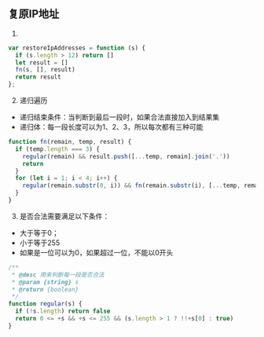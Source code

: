 ## 复原IP地址

1. 
  ```js
  var restoreIpAddresses = function (s) {
    if (s.length > 12) return []
    let result = []
    fn(s, [], result)
    return result
  };
  ```

2. 递归遍历
  - 递归结束条件：当判断到最后一段时，如果合法直接加入到结果集
  - 递归体：每一段长度可以为1、2、3，所以每次都有三种可能
  ```js
  function fn(remain, temp, result) {
    if (temp.length === 3) {
      regular(remain) && result.push([...temp, remain].join('.'))
      return
    }
    for (let i = 1; i < 4; i++) {
      regular(remain.substr(0, i)) && fn(remain.substr(i), [...temp, remain.substr(0, i)], result)
    }
  }
  ```

3. 是否合法需要满足以下条件：
  - 大于等于0；
  - 小于等于255
  - 如果是一位可以为0，如果超过一位，不能以0开头
  
  ```js
  /**
   * @desc 用来判断每一段是否合法
   * @param {string} s
   * @return {boolean}
   */
  function regular(s) {
    if (!s.length) return false
    return 0 <= +s && +s <= 255 && (s.length > 1 ? !!+s[0] : true)
  }
  ```